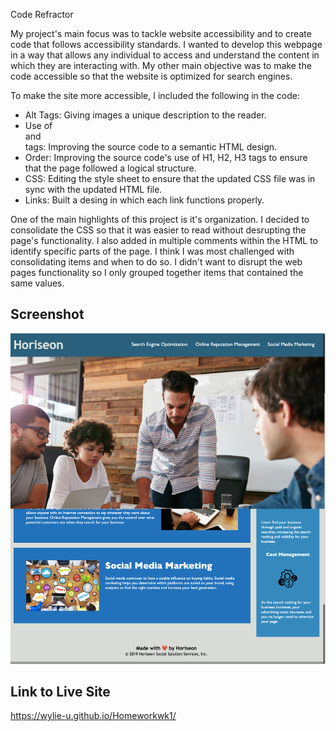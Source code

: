 Code Refractor

My project's main focus was to tackle website accessibility and to create code that follows accessibility standards. I wanted to develop this webpage in a way that allows any individual to access and understand the content in which they are interacting with. My other main objective was to make the code accessible so that the website is optimized for search engines.    

To make the site more accessible, I included the following in the code: 
* Alt Tags: Giving images a unique description to the reader.
* Use of <section> and <nav> tags: Improving the source code to a semantic HTML design.
* Order: Improving the source code's use of H1, H2, H3 tags to ensure that the page followed a logical structure.
* CSS:  Editing the style sheet to ensure that the updated CSS file was in sync with the updated HTML file.
* Links: Built a desing in which each link functions properly.

One of the main highlights of this project is it's organization. I decided to consolidate the CSS so that it was easier to read without desrupting the page's functionality. I also added in multiple comments within the HTML to identify specific parts of the page. I think I was most challenged with consolidating items and when to do so. I didn't want to disrupt the web pages functionality so I only grouped together items that contained the same values. 

## Screenshot
![Alt text](Assets/Images/Horiseon-Cover-Page.png?raw=true "Horiseon Website Screenshot")

## Link to Live Site 
https://wylie-u.github.io/Homeworkwk1/

